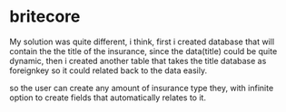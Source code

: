 # britecore

My solution was quite different, i think, first i created database that will contain the the title of the insurance, 
since the data(title) could be quite dynamic, then i created another table that takes the title database as foreignkey
so it could related back to the data easily.

so the user can create any amount of insurance type they, with infinite option to create fields that automatically relates
to it.

